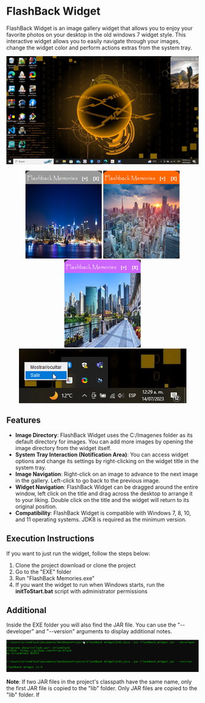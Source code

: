 # FlashBack Widget

FlashBack Widget is an image gallery widget that allows you to enjoy your favorite photos on your desktop in the old windows 7 widget style. This interactive widget allows you to easily navigate through your images, change the widget color and perform actions extras from the system tray.

![Demostration](Example-Images/demo2.png)

<div align="center">
  <img src="Example-Images/demo_Color_Gray.png" alt="Demostration Color Gray">
  <img src="Example-Images/demo_Color_Orange.png" alt="Demostration Color Orange">
  <img src="Example-Images/demo_Color_Violet.png" alt="Demostration Color Violet">
</div>

<div align="center">
  <img src="Example-Images/demo_Notification.png" alt="Options in Notification Area">
</div>

## Features

- **Image Directory**: FlashBack Widget uses the C:/Imagenes folder as its default directory for images. You can add more images by opening the image directory from the widget itself.
- **System Tray Interaction (Notification Area)**: You can access widget options and change its settings by right-clicking on the widget title in the system tray.
- **Image Navigation**: Right-click on an image to advance to the next image in the gallery. Left-click to go back to the previous image.
- **Widget Navigation**: FlashBack Widget can be dragged around the entire window, left click on the title and drag across the desktop to arrange it to your liking. Double click on the title and the widget will return to its original position.
- **Compatibility**: FlashBack Widget is compatible with Windows 7, 8, 10, and 11 operating systems. JDK8 is required as the minimum version.


## Execution Instructions

If you want to just run the widget, follow the steps below:
1. Clone the project download or clone the project
2. Go to the "EXE" folder
3. Run "FlashBack Memories.exe"
4. If you want the widget to run when Windows starts, run the **initToStart.bat** script with administrator permissions

## Additional

Inside the EXE folder you will also find the JAR file.
You can use the "--developer" and "--version" arguments to display additional notes.

<div align="center">
  <img src="Example-Images/demo_Arguments.png" alt="Arguments in console">
</div>

**Note**: If two JAR files in the project's classpath have the same name, only the first JAR file is copied to the "lib" folder. Only JAR files are copied to the "lib" folder. If 
